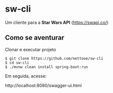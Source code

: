 # sw-cli

Um cliente para a **Star Wars API** (https://swapi.co/)

## Como se aventurar

Clonar e executar projeto

```
$ git clone https://github.com/nettooe/sw-cli
$ cd sw-cli
$ ./mvnw clean install spring-boot:run
```

Em seguida, acesse:

http://localhost:8080/swagger-ui.html